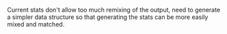 Current stats don't allow too much remixing of the output, need to generate a
simpler data structure so that generating the stats can be more easily mixed
and matched.
